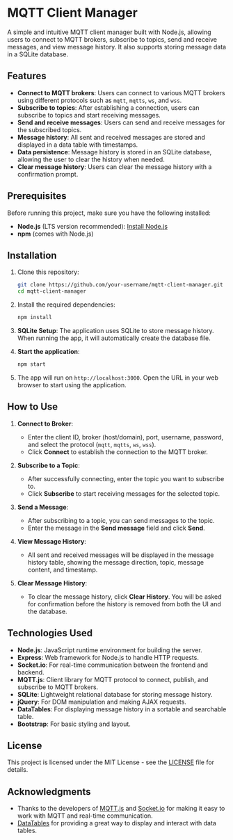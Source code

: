 # MQTT Client Manager

A simple and intuitive MQTT client manager built with Node.js, allowing users to connect to MQTT brokers, subscribe to topics, send and receive messages, and view message history. It also supports storing message data in a SQLite database.

## Features

- **Connect to MQTT brokers**: Users can connect to various MQTT brokers using different protocols such as `mqtt`, `mqtts`, `ws`, and `wss`.
- **Subscribe to topics**: After establishing a connection, users can subscribe to topics and start receiving messages.
- **Send and receive messages**: Users can send and receive messages for the subscribed topics.
- **Message history**: All sent and received messages are stored and displayed in a data table with timestamps.
- **Data persistence**: Message history is stored in an SQLite database, allowing the user to clear the history when needed.
- **Clear message history**: Users can clear the message history with a confirmation prompt.

## Prerequisites

Before running this project, make sure you have the following installed:

- **Node.js** (LTS version recommended): [Install Node.js](https://nodejs.org/)
- **npm** (comes with Node.js)

## Installation

1. Clone this repository:

    ```bash
    git clone https://github.com/your-username/mqtt-client-manager.git
    cd mqtt-client-manager
    ```

2. Install the required dependencies:

    ```bash
    npm install
    ```

3. **SQLite Setup**: The application uses SQLite to store message history. When running the app, it will automatically create the database file.

4. **Start the application**:

    ```bash
    npm start
    ```

5. The app will run on `http://localhost:3000`. Open the URL in your web browser to start using the application.

## How to Use

1. **Connect to Broker**: 
    - Enter the client ID, broker (host/domain), port, username, password, and select the protocol (`mqtt`, `mqtts`, `ws`, `wss`).
    - Click **Connect** to establish the connection to the MQTT broker.

2. **Subscribe to a Topic**: 
    - After successfully connecting, enter the topic you want to subscribe to.
    - Click **Subscribe** to start receiving messages for the selected topic.

3. **Send a Message**:
    - After subscribing to a topic, you can send messages to the topic.
    - Enter the message in the **Send message** field and click **Send**.

4. **View Message History**:
    - All sent and received messages will be displayed in the message history table, showing the message direction, topic, message content, and timestamp.

5. **Clear Message History**:
    - To clear the message history, click **Clear History**. You will be asked for confirmation before the history is removed from both the UI and the database.

## Technologies Used

- **Node.js**: JavaScript runtime environment for building the server.
- **Express**: Web framework for Node.js to handle HTTP requests.
- **Socket.io**: For real-time communication between the frontend and backend.
- **MQTT.js**: Client library for MQTT protocol to connect, publish, and subscribe to MQTT brokers.
- **SQLite**: Lightweight relational database for storing message history.
- **jQuery**: For DOM manipulation and making AJAX requests.
- **DataTables**: For displaying message history in a sortable and searchable table.
- **Bootstrap**: For basic styling and layout.

## License

This project is licensed under the MIT License - see the [LICENSE](LICENSE) file for details.

## Acknowledgments

- Thanks to the developers of [MQTT.js](https://www.npmjs.com/package/mqtt) and [Socket.io](https://socket.io/) for making it easy to work with MQTT and real-time communication.
- [DataTables](https://datatables.net/) for providing a great way to display and interact with data tables.
